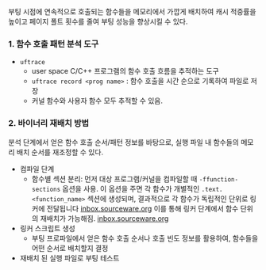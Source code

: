 
부팅 시점에 연속적으로 호출되는 함수들을 메모리에서 가깝게 배치하여 캐시 적중률을 높이고 페이지 폴트 횟수를 줄여 부팅 성능을 향상시킬 수 있다.
### 1. 함수 호출 패턴 분석 도구
- `uftrace`
	- user space C/C++ 프로그램의 함수 호출 흐름을 추적하는 도구
	- `uftrace record <prog name>` : 함수 호출을 시간 순으로 기록하여 파일로 저장
	- 커널 함수와 사용자 함수 모두 추적할 수 있음.
### 2. 바이너리 재배치 방법
분석 단계에서 얻은 함수 호출 순서/패턴 정보를 바탕으로, 실행 파일 내 함수들의 메모리 배치 순서를 재조정할 수 있다.
- 컴파일 단계
	- 함수별 섹션 분리: 먼저 대상 프로그램/커널을 컴파일할 때 `-ffunction-sections` 옵션을 사용. 이 옵션을 주면 각 함수가 개별적인 `.text.<function_name>` 섹션에 생성되며, 결과적으로 각 함수가 독립적인 단위로 링커에 전달됩니다 ​[inbox.sourceware.org](https://inbox.sourceware.org/gcc/41AB4954.4090705@redhat.com/t/#:~:text=Yes,with%20it%20a%20while%20back)
		이를 통해 링커 단계에서 함수 단위의 재배치가 가능해짐. [inbox.sourceware.org](https://inbox.sourceware.org/gcc/41AB4954.4090705@redhat.com/t/#:~:text=With%20ELF%20it%27s%20not%20terribly,sections%20name%20from)
- 링커 스크립트 생성
	- 부팅 프로파일에서 얻은 함수 호출 순서나 호출 빈도 정보를 활용하여, 함수들을 어떤 순서로 배치할지 결정
- 재배치 된 실행 파일로 부팅 테스트